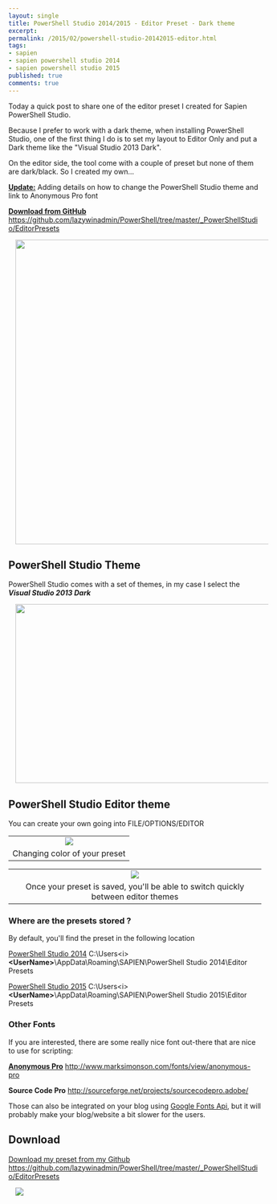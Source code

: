 ```yaml
---
layout: single
title: PowerShell Studio 2014/2015 - Editor Preset - Dark theme
excerpt: 
permalink: /2015/02/powershell-studio-20142015-editor.html
tags: 
- sapien
- sapien powershell studio 2014
- sapien powershell studio 2015
published: true
comments: true
---
```



Today a quick post to share one of the editor preset I created for Sapien PowerShell Studio.

Because I prefer to work with a dark theme, when installing PowerShell Studio, one of the first thing I do is to set my layout to Editor Only and put a Dark theme like the "Visual Studio 2013 Dark".

On the editor side, the tool come with a couple of preset but none of them are dark/black.
So I created my own...

<b><u>Update:</u></b> Adding details on how to change the PowerShell Studio theme and link to Anonymous Pro font

<u><b>Download from GitHub</b></u>
<a href="https://github.com/lazywinadmin/PowerShell/tree/master/_PowerShellStudio/EditorPresets" target="_blank">https://github.com/lazywinadmin/PowerShell/tree/master/_PowerShellStudio/EditorPresets</a>

<a href="{{ site.url }}/images/2015/20150204_PowerShell_Studio_20142015_-_Editor_Preset__Dark_theme/PowerShellStudio_EditorPreset_Black__1458837646__-919x871.png" imageanchor="1" style="margin-left: 1em; margin-right: 1em;"><img border="0" src="{{ site.url }}/images/2015/20150204_PowerShell_Studio_20142015_-_Editor_Preset__Dark_theme/PowerShellStudio_EditorPreset_Black__1458837646__-919x871.png" height="606" width="640" /></a>

## PowerShell Studio Theme

PowerShell Studio comes with a set of themes, in my case I select the <b><i>Visual Studio 2013 Dark</i></b>

<a href="{{ site.url }}/images/2015/20150204_PowerShell_Studio_20142015_-_Editor_Preset__Dark_theme/2015-02-28_12-26-46__946352000__-872x486.png" imageanchor="1" style="margin-left: 1em; margin-right: 1em;"><img border="0" src="{{ site.url }}/images/2015/20150204_PowerShell_Studio_20142015_-_Editor_Preset__Dark_theme/2015-02-28_12-26-46__946352000__-872x486.png" height="356" width="640" /></a>

## PowerShell Studio Editor theme

You can create your own going into FILE/OPTIONS/EDITOR

<table align="center" cellpadding="0" cellspacing="0" class="tr-caption-container" style="margin-left: auto; margin-right: auto; text-align: center;"><tbody><tr><td style="text-align: center;"><a href="{{ site.url }}/images/2015/20150204_PowerShell_Studio_20142015_-_Editor_Preset__Dark_theme/PowerShellStudio-EditorPreset_Options_v3__726004878__-427x424.png" imageanchor="1" style="margin-left: auto; margin-right: auto;"><img border="0" src="{{ site.url }}/images/2015/20150204_PowerShell_Studio_20142015_-_Editor_Preset__Dark_theme/PowerShellStudio-EditorPreset_Options_v3__726004878__-427x424.png" /></a></td></tr><tr><td class="tr-caption" style="text-align: center;">Changing color of your preset</td></tr></tbody></table>
<table align="center" cellpadding="0" cellspacing="0" class="tr-caption-container" style="margin-left: auto; margin-right: auto; text-align: center;"><tbody><tr><td style="text-align: center;"><a href="{{ site.url }}/images/2015/20150204_PowerShell_Studio_20142015_-_Editor_Preset__Dark_theme/PowerShellStudio-EditorPreset_Options_v2__2062284198__-713x654.png" imageanchor="1" style="margin-left: auto; margin-right: auto;"><img border="0" src="{{ site.url }}/images/2015/20150204_PowerShell_Studio_20142015_-_Editor_Preset__Dark_theme/PowerShellStudio-EditorPreset_Options_v2__2062284198__-713x654.png" /></a></td></tr><tr><td class="tr-caption" style="text-align: center;">Once your preset is saved, you'll be able to switch quickly between editor themes</td></tr></tbody></table>

### Where are the presets stored ?

By default, you'll find the preset in the following location

<u>PowerShell Studio 2014</u>
C:\Users\<i><b>&lt;UserName&gt;</b></i>\AppData\Roaming\SAPIEN\PowerShell Studio 2014\Editor Presets

<u>PowerShell Studio 2015</u>
C:\Users\<i><b>&lt;UserName&gt;</b></i>\AppData\Roaming\SAPIEN\PowerShell Studio 2015\Editor Presets

### Other Fonts

If you are interested, there are some really nice font out-there that are nice to use for scripting:

<b><u>Anonymous Pro</u></b>
http://www.marksimonson.com/fonts/view/anonymous-pro

<b>Source Code Pro</b>
http://sourceforge.net/projects/sourcecodepro.adobe/


Those can also be integrated on your blog using <a href="https://www.google.com/fonts#UsePlace:use/Collection:Anonymous+Pro" target="_blank">Google Fonts Api</a>, but it will probably make your blog/website a bit slower for the users.

## Download

<u>Download my preset from my Github</u>
<a href="https://github.com/lazywinadmin/PowerShell/tree/master/_PowerShellStudio/EditorPresets" target="_blank">https://github.com/lazywinadmin/PowerShell/tree/master/_PowerShellStudio/EditorPresets</a>

<a href="{{ site.url }}/images/2015/20150204_PowerShell_Studio_20142015_-_Editor_Preset__Dark_theme/2015-02-28_12-31-58__1912926846__-616x330.png" imageanchor="1" style="margin-left: 1em; margin-right: 1em;"><img border="0" src="{{ site.url }}/images/2015/20150204_PowerShell_Studio_20142015_-_Editor_Preset__Dark_theme/2015-02-28_12-31-58__1912926846__-616x330.png" /></a>